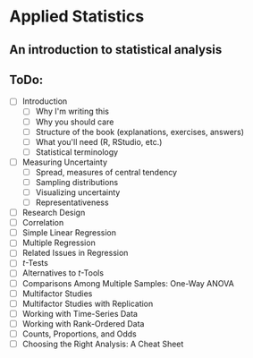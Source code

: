 Applied Statistics
============

An introduction to statistical analysis
---------------------------------------

ToDo:
-----
- [ ] Introduction
  - [ ] Why I'm writing this
  - [ ] Why you should care
  - [ ] Structure of the book (explanations, exercises, answers)
  - [ ] What you'll need (R, RStudio, etc.)
  - [ ] Statistical terminology
- [ ] Measuring Uncertainty
  - [ ] Spread, measures of central tendency
  - [ ] Sampling distributions
  - [ ] Visualizing uncertainty
  - [ ] Representativeness
- [ ] Research Design
- [ ] Correlation
- [ ] Simple Linear Regression
- [ ] Multiple Regression
- [ ] Related Issues in Regression
- [ ] *t*-Tests
- [ ] Alternatives to *t*-Tools
- [ ] Comparisons Among Multiple Samples: One-Way ANOVA
- [ ] Multifactor Studies
- [ ] Multifactor Studies with Replication
- [ ] Working with Time-Series Data
- [ ] Working with Rank-Ordered Data
- [ ] Counts, Proportions, and Odds
- [ ] Choosing the Right Analysis: A Cheat Sheet
